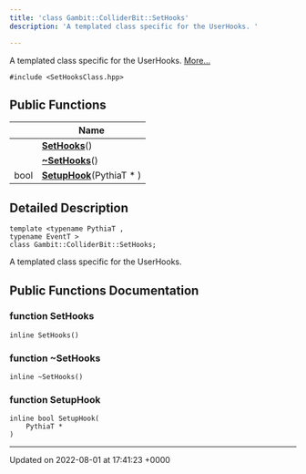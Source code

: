 ```yaml
---
title: 'class Gambit::ColliderBit::SetHooks'
description: 'A templated class specific for the UserHooks. '

---
```









A templated class specific for the UserHooks.  [More...](#detailed-description)


`#include <SetHooksClass.hpp>`

## Public Functions

|                | Name           |
| -------------- | -------------- |
| | **[SetHooks](/documentation/code/darkbit_development/classes/classgambit_1_1colliderbit_1_1sethooks/#function-sethooks)**() |
| | **[~SetHooks](/documentation/code/darkbit_development/classes/classgambit_1_1colliderbit_1_1sethooks/#function-~sethooks)**() |
| bool | **[SetupHook](/documentation/code/darkbit_development/classes/classgambit_1_1colliderbit_1_1sethooks/#function-setuphook)**(PythiaT * ) |

## Detailed Description

```
template <typename PythiaT ,
typename EventT >
class Gambit::ColliderBit::SetHooks;
```

A templated class specific for the UserHooks. 
## Public Functions Documentation

### function SetHooks

```
inline SetHooks()
```


### function ~SetHooks

```
inline ~SetHooks()
```


### function SetupHook

```
inline bool SetupHook(
    PythiaT * 
)
```


-------------------------------

Updated on 2022-08-01 at 17:41:23 +0000